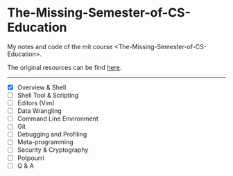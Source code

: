 # The-Missing-Semester-of-CS-Education
My notes and code of the mit course &lt;The-Missing-Semester-of-CS-Education>.

The original resources can be find [here](https://missing.csail.mit.edu/).

------

- [x] Overview & Shell
- [ ] Shell Tool & Scripting
- [ ] Editors (Vim)
- [ ] Data Wrangling
- [ ] Command Line Environment
- [ ] Git
- [ ] Debugging and Profiling
- [ ] Meta-programming
- [ ] Security & Cryptography
- [ ] Potpourri
- [ ] Q & A
